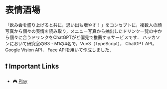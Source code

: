 # 表情酒場

「飲み会を盛り上げると共に，思い出も増やす！」をコンセプトに，複数人の顔写真から個々の表情を読み取り，メニュー写真から抽出したドリンク一覧の中から個々に合うドリンクをChatGPTがど偏見で推薦するサービスです．
ハッカソンにおいて研究室のB3・M1の4名で，Vue3（TypeScript）， ChatGPT API， Google Vision API， Face APIを用いて作成しました．

## ❗️ Important Links

- 🎮 [Play](https://takano.nkmr.io/face-bar/#/)
